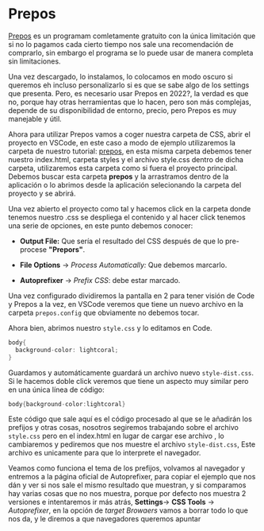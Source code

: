 # Prepos

[Prepos](https://prepros.io/ "Ir a Prepos") es un programam comletamente gratuito con la única limitación que si no lo pagamos cada cierto tiempo nos sale una recomendación de comprarlo, sin embargo el programa se lo puede usar de manera completa sin limitaciones.

Una vez descargado, lo instalamos, lo colocamos en modo oscuro si queremos eh incluso personalizarlo si es que se sabe algo de los settings que presenta. Pero, es necesario usar Prepos en 2022?, la verdad es que no, porque hay otras herramientas que lo hacen, pero son más complejas, depende de su disponibilidad de entorno, precio, pero Prepos es muy manejable y útil.

Ahora para utilizar Prepos vamos a coger nuestra carpeta de CSS, abrir el proyecto en VSCode, en este caso a modo de ejemplo utilizaremos la carpeta de nuestro tutorial: [prepos](/prepos "Ir a carpeta prepos"), en esta misma carpeta debemos tener nuestro index.html, carpeta styles y el archivo style.css dentro de dicha carpeta, utilizaremos esta carpeta como si fuera el proyecto principal. Debemos buscar esta carpeta **prepos** y la arrastramos dentro de la aplicación o lo abrimos desde la aplicación selecionando la carpeta del proyecto y se abrirá.

Una vez abierto el proyecto como tal y hacemos click en la carpeta donde tenemos nuestro .css se despliega el contenido y al hacer click tenemos una serie de opciones, en este punto debemos conocer:

* **Output File:** Que sería el resultado del CSS después de que lo pre-procese **"Prepors"**.

* **File Options** -> *Process Automatically:* Que debemos marcarlo.

* **Autoprefixer** -> *Prefix CSS*: debe estar marcado.

Una vez configurado dividiremos la pantalla en 2 para tener visión de Code y Prepos a la vez, en VSCode veremos que tiene un nuevo archivo en la carpeta `prepos.config` que obviamente no debemos tocar.

Ahora bien, abrimos nuestro ``style.css`` y lo editamos en Code.

```cs
body{
  background-color: lightcoral;
}
```
Guardamos y automáticamente guardará un archivo nuevo `style-dist.css`. Si le hacemos doble click veremos que tiene un aspecto muy similar pero en una única línea de código:

```CS
body{background-color:lightcoral}
```
Este código que sale aquí es el código procesado al que se le añadirán los prefijos y otras cosas, nosotros segiremos trabajando sobre el archivo ``style.css`` pero en el index.html en lugar de cargar ese archivo , lo cambiaremos y pediremos que nos muestre el archivo `style-dist.css`, Este archivo es unicamente para que lo interprete el navegador.

Veamos como funciona el tema de los prefijos, volvamos al navegador y entremos a la página oficial de Autoprefixer, para copiar el ejemplo que nos dán y ver si nos sale el mismo resultado que muestran, y si comparamos hay varias cosas que no nos muestra, porque por defecto nos muestra 2 versiones e intentaremos ir más atrás, **Settings**-> **CSS Tools** -> *Autoprefixer*, en la opción de *target Browaers* vamos a borrar todo lo que nos da, y le diremos a que navegadores queremos apuntar

```
```
```
```
```